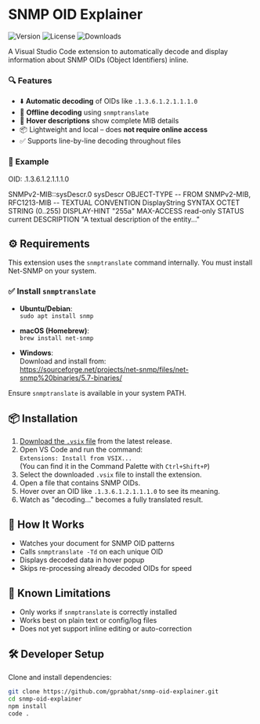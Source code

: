 # SNMP OID Explainer

![Version](https://img.shields.io/badge/version-unpublished-lightgrey)
![License](https://img.shields.io/github/license/gprabhat/snmp-oid-explainer)
![Downloads](https://img.shields.io/badge/downloads-unpublished-lightgrey)

A Visual Studio Code extension to automatically decode and display information about SNMP OIDs (Object Identifiers) inline.

### 🔍 Features

- ⬇️ **Automatic decoding** of OIDs like `.1.3.6.1.2.1.1.1.0`
- 🧠 **Offline decoding** using `snmptranslate`
- 💬 **Hover descriptions** show complete MIB details
- 📦 Lightweight and local – does **not require online access**
- ✅ Supports line-by-line decoding throughout files

### 📸 Example


OID: .1.3.6.1.2.1.1.1.0

SNMPv2-MIB::sysDescr.0 sysDescr OBJECT-TYPE
-- FROM SNMPv2-MIB, RFC1213-MIB
-- TEXTUAL CONVENTION DisplayString
SYNTAX OCTET STRING (0..255)
DISPLAY-HINT "255a"
MAX-ACCESS read-only
STATUS current
DESCRIPTION "A textual description of the entity..."


## ⚙️ Requirements

This extension uses the `snmptranslate` command internally. You must install Net-SNMP on your system.

### ✅ Install `snmptranslate`

- **Ubuntu/Debian**:  
  `sudo apt install snmp`

- **macOS (Homebrew)**:  
  `brew install net-snmp`

- **Windows**:  
  Download and install from:  
  https://sourceforge.net/projects/net-snmp/files/net-snmp%20binaries/5.7-binaries/

Ensure `snmptranslate` is available in your system PATH.

## 📦 Installation

1. [Download the `.vsix` file](https://github.com/gprabhat/snmp-oid-explainer/releases) from the latest release.
2. Open VS Code and run the command:  
   `Extensions: Install from VSIX...`  
   (You can find it in the Command Palette with `Ctrl+Shift+P`)
3. Select the downloaded `.vsix` file to install the extension.
4. Open a file that contains SNMP OIDs.
5. Hover over an OID like `.1.3.6.1.2.1.1.1.0` to see its meaning.
6. Watch as "decoding..." becomes a fully translated result.


## 🚀 How It Works

- Watches your document for SNMP OID patterns
- Calls `snmptranslate -Td` on each unique OID
- Displays decoded data in hover popup
- Skips re-processing already decoded OIDs for speed

## 🧪 Known Limitations

- Only works if `snmptranslate` is correctly installed
- Works best on plain text or config/log files
- Does not yet support inline editing or auto-correction

## 🛠️ Developer Setup

Clone and install dependencies:

```bash
git clone https://github.com/gprabhat/snmp-oid-explainer.git
cd snmp-oid-explainer
npm install
code .

